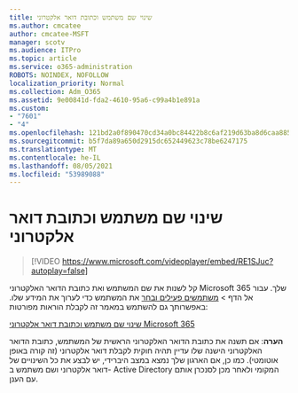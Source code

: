```yaml
---
title: שינוי שם משתמש וכתובת דואר אלקטרוני
ms.author: cmcatee
author: cmcatee-MSFT
manager: scotv
ms.audience: ITPro
ms.topic: article
ms.service: o365-administration
ROBOTS: NOINDEX, NOFOLLOW
localization_priority: Normal
ms.collection: Adm_O365
ms.assetid: 9e00841d-fda2-4610-95a6-c99a4b1e891a
ms.custom:
- "7601"
- "4"
ms.openlocfilehash: 121bd2a0f890470cd34a0bc84422b8c6af219d63ba8d6caa8855383a1adbfa18
ms.sourcegitcommit: b5f7da89a650d2915dc652449623c78be6247175
ms.translationtype: MT
ms.contentlocale: he-IL
ms.lasthandoff: 08/05/2021
ms.locfileid: "53989088"
---
```

# <a name="change-a-users-name-and-email-address"></a>שינוי שם משתמש וכתובת דואר אלקטרוני

> [!VIDEO https://www.microsoft.com/videoplayer/embed/RE1SJuc?autoplay=false]

קל לשנות את שם המשתמש ואת כתובת הדואר האלקטרוני Microsoft 365 שלך. עבור אל  הדף \> [משתמשים פעילים ובחר](https://go.microsoft.com/fwlink/p/?linkid=834822) את המשתמש כדי לערוך את המידע שלו. באפשרותך גם להשתמש במאמר זה לקבלת הוראות מפורטות:
  
[שינוי שם משתמש וכתובת דואר אלקטרוני Microsoft 365](https://docs.microsoft.com/microsoft-365/admin/add-users/change-a-user-name-and-email-address)
  
 **הערה**: אם תשנה את כתובת הדואר האלקטרוני הראשית של המשתמש, כתובת הדואר האלקטרוני הישנה שלו עדיין תהיה חוקית לקבלת דואר אלקטרוני (זה קורה באופן אוטומטי). כמו כן, אם הארגון שלך נמצא במצב היברידי, יש לבצע את כל השינויים של דואר אלקטרוני ושם משתמש ב- Active Directory המקומי ולאחר מכן לסנכרן אותם עם הענן.